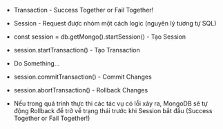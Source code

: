 - Transaction - Success Together or Fail Together!

- Session - Request được nhóm một cách logic (nguyên lý tương tự SQL)

- const session = db.getMongo().startSession() - Tạo Session
- session.startTransaction() - Tạo Transaction
- Do Something...
- session.commitTransaction() - Commit Changes
- session.abortTransaction() - Rollback Changes
- Nếu trong quá trình thực thi các tác vụ có lỗi xảy ra, MongoDB sẽ tự động Rollback để trở về trạng thái trước khi Session bắt đầu (Success Together or Fail Together!)
